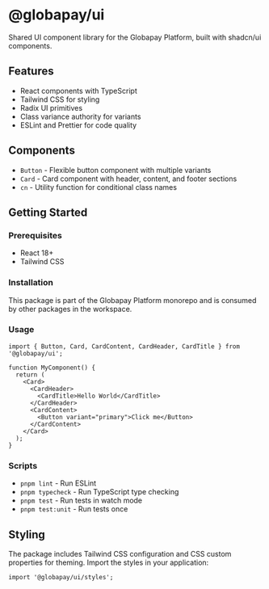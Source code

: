 # @globapay/ui

Shared UI component library for the Globapay Platform, built with shadcn/ui components.

## Features

- React components with TypeScript
- Tailwind CSS for styling
- Radix UI primitives
- Class variance authority for variants
- ESLint and Prettier for code quality

## Components

- `Button` - Flexible button component with multiple variants
- `Card` - Card component with header, content, and footer sections
- `cn` - Utility function for conditional class names

## Getting Started

### Prerequisites

- React 18+
- Tailwind CSS

### Installation

This package is part of the Globapay Platform monorepo and is consumed by other packages in the workspace.

### Usage

```tsx
import { Button, Card, CardContent, CardHeader, CardTitle } from '@globapay/ui';

function MyComponent() {
  return (
    <Card>
      <CardHeader>
        <CardTitle>Hello World</CardTitle>
      </CardHeader>
      <CardContent>
        <Button variant="primary">Click me</Button>
      </CardContent>
    </Card>
  );
}
```

### Scripts

- `pnpm lint` - Run ESLint
- `pnpm typecheck` - Run TypeScript type checking
- `pnpm test` - Run tests in watch mode
- `pnpm test:unit` - Run tests once

## Styling

The package includes Tailwind CSS configuration and CSS custom properties for theming. Import the styles in your application:

```tsx
import '@globapay/ui/styles';
```